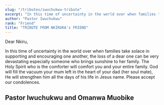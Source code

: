 ```yaml
---
slug: "/tributes/iwuchukwu-tribute"
excerpt: "In this time of uncertainty in the world over when families take solace in supporting and encouraging one another, the loss of a dear one can be very"
author: "Pastor Iwuchukwu"
rank: "Friend"
title: "TRIBUTE FROM NKIRUKA's FRIEND"
---
```

Dear Nkiru,

In this time of uncertainty in the world over when families take solace in supporting and encouraging one another, the loss of a dear one can be very devastating especially someone who brings sunshine to her family. The Holy Spirit who is the comforter will comfort you and your entire family. God will fill the vacuum your mum left in the heart of your dad (her soul mate), He will strengthen him all the days of his life in Jesus name. Please accept our condolences.

## Pastor Iwuchukwu and Omanwa Muobike